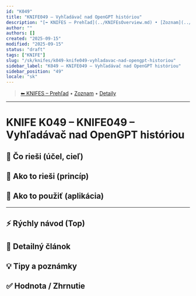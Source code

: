 ```yaml
---
id: "K049"
title: "KNIFE049 – Vyhľadávač nad OpenGPT históriou"
description: "[⬅ KNIFES – Prehľad](../KNIFEsOverview.md) • [Zoznam](../KNIFE_Overview_List.md) • [Detaily](../KNIFE_Overview_Details.md)…"
author: ""
authors: []
created: "2025-09-15"
modified: "2025-09-15"
status: "draft"
tags: ["KNIFE"]
slug: "/sk/knifes/k049-knife049-vyhladavac-nad-opengpt-historiou"
sidebar_label: "K049 – KNIFE049 – Vyhľadávač nad OpenGPT históriou"
sidebar_position: "49"
locale: "sk"
---
```

<!-- body:start -->

<!-- nav:knifes -->
> [⬅ KNIFES – Prehľad](../KNIFEsOverview.md) • [Zoznam](../KNIFE_Overview_List.md) • [Detaily](../KNIFE_Overview_Details.md)
---
# KNIFE K049 – KNIFE049 – Vyhľadávač nad OpenGPT históriou

## 🎯 Čo rieši (účel, cieľ)

## 🧩 Ako to rieši (princíp)

## 🧪 Ako to použiť (aplikácia)

---

## ⚡ Rýchly návod (Top)

## 📜 Detailný článok

## 💡 Tipy a poznámky

## ✅ Hodnota / Zhrnutie
